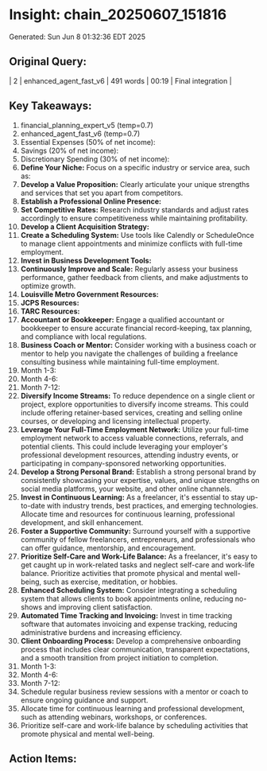 # Insight: chain_20250607_151816
Generated: Sun Jun  8 01:32:36 EDT 2025

## Original Query:
| 2 | enhanced_agent_fast_v6 | 491 words | 00:19 | Final integration |

## Key Takeaways:
1. financial_planning_expert_v5 (temp=0.7)
2. enhanced_agent_fast_v6 (temp=0.7)
1. Essential Expenses (50% of net income):
2. Savings (20% of net income):
3. Discretionary Spending (30% of net income):
1. **Define Your Niche:** Focus on a specific industry or service area, such as:
2. **Develop a Value Proposition:** Clearly articulate your unique strengths and services that set you apart from competitors.
3. **Establish a Professional Online Presence:**
4. **Set Competitive Rates:** Research industry standards and adjust rates accordingly to ensure competitiveness while maintaining profitability.
5. **Develop a Client Acquisition Strategy:**
6. **Create a Scheduling System:** Use tools like Calendly or ScheduleOnce to manage client appointments and minimize conflicts with full-time employment.
7. **Invest in Business Development Tools:**
8. **Continuously Improve and Scale:** Regularly assess your business performance, gather feedback from clients, and make adjustments to optimize growth.
1. **Louisville Metro Government Resources:**
2. **JCPS Resources:**
3. **TARC Resources:**
1. **Accountant or Bookkeeper:** Engage a qualified accountant or bookkeeper to ensure accurate financial record-keeping, tax planning, and compliance with local regulations.
2. **Business Coach or Mentor:** Consider working with a business coach or mentor to help you navigate the challenges of building a freelance consulting business while maintaining full-time employment.
1. Month 1-3:
2. Month 4-6:
3. Month 7-12:
1. **Diversify Income Streams:** To reduce dependence on a single client or project, explore opportunities to diversify income streams. This could include offering retainer-based services, creating and selling online courses, or developing and licensing intellectual property.
2. **Leverage Your Full-Time Employment Network:** Utilize your full-time employment network to access valuable connections, referrals, and potential clients. This could include leveraging your employer's professional development resources, attending industry events, or participating in company-sponsored networking opportunities.
3. **Develop a Strong Personal Brand:** Establish a strong personal brand by consistently showcasing your expertise, values, and unique strengths on social media platforms, your website, and other online channels.
1. **Invest in Continuous Learning:** As a freelancer, it's essential to stay up-to-date with industry trends, best practices, and emerging technologies. Allocate time and resources for continuous learning, professional development, and skill enhancement.
2. **Foster a Supportive Community:** Surround yourself with a supportive community of fellow freelancers, entrepreneurs, and professionals who can offer guidance, mentorship, and encouragement.
3. **Prioritize Self-Care and Work-Life Balance:** As a freelancer, it's easy to get caught up in work-related tasks and neglect self-care and work-life balance. Prioritize activities that promote physical and mental well-being, such as exercise, meditation, or hobbies.
1. **Enhanced Scheduling System:** Consider integrating a scheduling system that allows clients to book appointments online, reducing no-shows and improving client satisfaction.
2. **Automated Time Tracking and Invoicing:** Invest in time tracking software that automates invoicing and expense tracking, reducing administrative burdens and increasing efficiency.
3. **Client Onboarding Process:** Develop a comprehensive onboarding process that includes clear communication, transparent expectations, and a smooth transition from project initiation to completion.
1. Month 1-3:
2. Month 4-6:
3. Month 7-12:
1. Schedule regular business review sessions with a mentor or coach to ensure ongoing guidance and support.
2. Allocate time for continuous learning and professional development, such as attending webinars, workshops, or conferences.
3. Prioritize self-care and work-life balance by scheduling activities that promote physical and mental well-being.

## Action Items:
